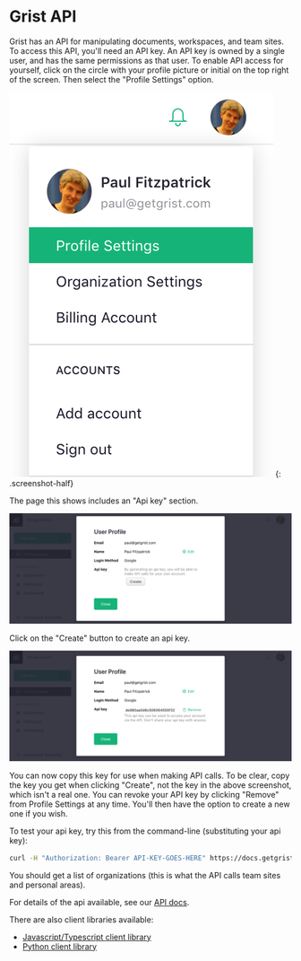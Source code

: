 # Grist API

Grist has an API for manipulating documents, workspaces, and team sites.
To access this API, you'll need an API key.  An API key is owned by a single
user, and has the same permissions as that user.  To enable API access for
yourself, click on the circle with your profile picture or initial
on the top right of the screen.  Then select the "Profile Settings"
option.

*![api-profile-settings](images/api/api-profile-settings.png)*
{: .screenshot-half}

The page this shows includes an "Api key" section.

![api-user-profile](images/api/api-user-profile.png)

Click on the "Create" button to create an api key.

![api-create-api-key](images/api/api-create-api-key.png)

You can now copy this key for use when making API calls.  To be
clear, copy the key you get when clicking "Create", not the key
in the above screenshot, which isn't a real one.  You can
revoke your API key by clicking "Remove" from Profile Settings at any time.
You'll then have the option to create a new one if you wish.

To test your api key, try this from the command-line (substituting
your api key):
```sh
curl -H "Authorization: Bearer API-KEY-GOES-HERE" https://docs.getgrist.com/api/orgs
```

You should get a list of organizations (this is what the API calls team sites
and personal areas).

For details of the api available, see our [API docs](api-docs.html).

There are also client libraries available:

 * [Javascript/Typescript client library](https://www.npmjs.com/package/grist-api)
 * [Python client library](https://pypi.org/project/grist-api/)
